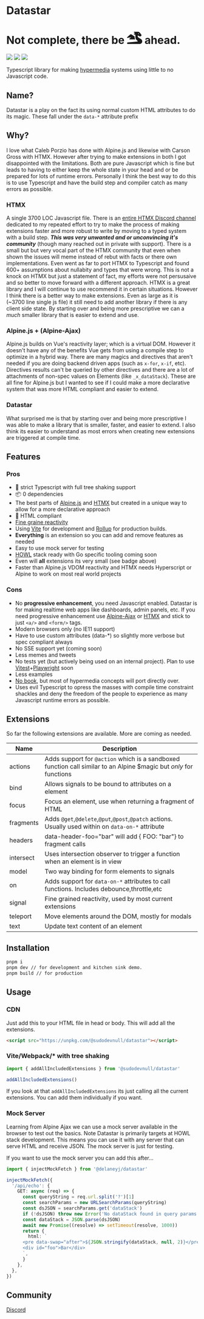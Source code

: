 # Datastar

# Not complete, there be <svg xmlns="http://www.w3.org/2000/svg" width="40" height="32" viewBox="0 0 640 512"><path fill="currentColor" d="m352 124.5l-51.9-13c-6.5-1.6-11.3-7.1-12-13.8s2.8-13.1 8.7-16.1l40.8-20.4l-43.2-32.4c-5.5-4.1-7.8-11.3-5.6-17.9S297.1 0 304 0h160c30.2 0 58.7 14.2 76.8 38.4l57.6 76.8c6.2 8.3 9.6 18.4 9.6 28.8c0 26.5-21.5 48-48 48h-21.5c-17 0-33.3-6.7-45.3-18.7L480 160h-32v21.5c0 24.8 12.8 47.9 33.8 61.1l106.6 66.6c32.1 20.1 51.6 55.2 51.6 93.1c0 60.6-49.1 109.7-109.8 109.7H32.3c-3.3 0-6.6-.4-9.6-1.4c-9.2-2.8-16.7-9.6-20.3-18.5C1 488.7.2 485.2 0 481.4c-.2-3.7.3-7.3 1.3-10.7c2.8-9.2 9.6-16.7 18.6-20.4c3-1.2 6.2-2 9.5-2.2L433.3 412c8.3-.7 14.7-7.7 14.7-16.1c0-4.3-1.7-8.4-4.7-11.4l-44.4-44.4c-30-30-46.9-70.7-46.9-113.1V124.5zm160-52.2v-.6v.6zm-1.3 7.4l-46.4-11.6c-.2 1.3-.3 2.6-.3 3.9c0 13.3 10.7 24 24 24c10.6 0 19.5-6.8 22.7-16.3zm-379.8 36.8c16.3-14.5 40.4-16.2 58.5-4.1l130.6 87V227c0 32.8 8.4 64.8 24 93H112c-6.7 0-12.7-4.2-15-10.4s-.5-13.3 4.6-17.7l69.4-59.6l-152.6 23.5c-7 1.1-13.9-2.6-16.9-9S0 232.7 5.3 228l125.6-111.5z"/></svg> ahead.

</svg>
<img src="https://badgen.net/
bundlephobia/minzip/@sudodevnull/datastar@0.0.2
"/>
<img src="https://badgen.net/
bundlephobia/dependency-count/@sudodevnull/datastar@0.0.2
"/>
<img src="https://badgen.net/
bundlephobia/tree-shaking/@sudodevnull/datastar@0.0.2
"/>

Typescript library for making [hypermedia](https://hypermedia.systems/) systems using little to no Javascript code.

## Name?

Datastar is a play on the fact its using normal custom HTML attributes to do its magic.  These fall under the `data-*` attribute prefix

## Why?

I love what Caleb Porzio has done with Alpine.js and likewise with Carson Gross with HTMX.  However after trying to make extensions in both I got disappointed with the limitations.  Both are pure Javascript which is fine but leads to having to either keep the whole state in your head and or be prepared for lots of runtime errors.  Personally I think the best way to do this is to use Typescript and have the build step and compiler catch as many errors as possible.

### HTMX
A single 3700 LOC Javascript file.  There is an [entire HTMX Discord channel](https://discord.com/channels/725789699527933952/1077997241211568228) dedicated to my repeated effort to try to make the process of making extensions faster and more robust to write by moving to a typed system with a build step.  ***This was very unwanted and or unconvincing it's community*** (though many reached out in private with support).  There is a small but but very vocal part of the HTMX community that even when shown the issues will meme instead of rebut with facts or there own implementations.  Even went as far to port HTMX to Typescript and found 600+ assumptions about nullabity and types that were wrong.  This is not a knock on HTMX but just a statement of fact, my efforts were not persusaive and so better to move forward with a different approach.  HTMX is a great library and I will continue to use recommend it in certain situations.  However I think there is a better way to make extensions.  Even as large as it is (~3700 line single js file) it still need to add another library if there is any client side state.  By starting over and being more prescriptive we can a *much* smaller library that is easier to extend and use.

### Alpine.js + (Alpine-Ajax)
Alpine.js builds on Vue's reactivity layer; which is a virtual DOM.  However it doesn't have any of the benefits Vue gets from using a compile step to optimize in a hybrid way.  There are many magics and directives that aren't needed if you are doing backend driven apps (such as `x-for`, `x-if`, etc).  Directives results can't be queried by other directives and there are a lot of attachments of non-spec values on Elements (like `_x_dataStack`).  These are all fine for Alpine.js but I wanted to see if I could make a more declarative system that was more HTML compliant and easier to extend.

### Datastar
What surprised me is that by starting over and being more prescriptive I was able to make a library that is smaller, faster, and easier to extend.  I also think its easier to understand as most errors when creating new extensions are triggered at compile time.

## Features

### Pros
* 💯 strict Typescript with full tree shaking support
* 📦 0 dependencies
* The best parts of [Alpine.js](https://alpinejs.dev/) and [HTMX](https://htmx.org/) but created in a unique way to allow for a more declarative approach
* 💯 HTML compliant
* [Fine graine reactivity](https://dev.to/modderme123/super-charging-fine-grained-reactive-performance-47ph)
* Using [Vite](https://vitejs.dev/) for development and [Rollup](https://rollupjs.org/guide/en/) for production builds.
* **Everything** is an extension so you can add and remove features as needed
* Easy to use mock server for testing
* [HOWL](https://htmx.org/essays/hypermedia-on-whatever-youd-like/) stack ready with Go specific tooling coming soon
* Even will **all** extensions its very small (see badge above)
* Faster than Alpine.js VDOM reactivity and HTMX needs Hyperscript or Alpine to work on most real world projects

### Cons
* No **progressive enhancement**, you need Javascript enabled.  Datastar is for making realtime web apps like dashboards, admin panels, etc.  If you need progressive enhancement use [Alpine-Ajax](https://alpine-ajax.js.org/) or [HTMX](https://htmx.org/) and stick to just `<a/>` and `<form/>` tags.
* Modern browsers only (no IE11 support)
* Have to use custom attributes (data-*) so slightly more verbose but spec compliant always
* No SSE support yet (coming soon)
* Less memes and tweets
* No tests yet (but actively being used on an internal project).  Plan to use [Vitest](https://vitest.dev/)+[Playwright](https://playwright.dev/) soon
* Less examples
* [No book](https://hypermedia.systems/), but most of hypermedia concepts will port directly over.
* Uses evil Typescript to opress the masses with compile time constraint shackles and deny the freedom of the people to experience as many Javascript runtime errors as possible.

## Extensions

So far the following extensions are available.  More are coming as needed.

| Name      | Description                                                                                                        |
|-----------|--------------------------------------------------------------------------------------------------------------------|
| actions   | Adds support for `@action` which is a sandboxed function call similar to an Alpine $magic but *only* for functions |
| bind      | Allows signals to be bound to attributes on a element                                                              |
| focus     | Focus an element, use when returning a fragment of HTML                                                            |
| fragments | Adds `@get`,`@delete`,`@put`,`@post`,`@patch` actions.  Usually used within on `data-on-*` attribute               |
| headers   | data-header-foo="bar" will add { FOO: "bar"} to fragment calls                                                     |
| intersect | Uses intersection observer to trigger a function when an element is in view                                        |
| model     | Two way binding for form elements to signals                                                                       |
| on        | Adds support for `data-on-*` attributes to call functions.  Includes debounce,throttle,etc                         |
| signal    | Fine grained reactivity, used by most current extensions                                                         |
| teleport  | Move elements around the DOM, mostly for modals                                                                    |
| text      | Update text content of an element                                                                                  |

## Installation

```bash
pnpm i
pnpm dev // for development and kitchen sink demo.
pnpm build // for production
```

## Usage

### CDN

Just add this to your HTML file in head or body.  This will add all the extensions.
```html
<script src="https://unpkg.com/@sudodevnull/datastar"></script>
```

### Vite/Webpack/* with tree shaking


```typescript
import { addAllIncludedExtensions } from '@sudodevnull/datastar'

addAllIncludedExtensions()
```
If you look at that `addAllIncludedExtensions` its just calling all the current extensions.  You can add them individually if you want.


### Mock Server

Learning from Alpine Ajax we can use a mock server available in the browser to test out the basics.  Note Datastar is primarily targets at HOWL stack development.  This means you can use it with any server that can serve HTML and receive JSON.  The mock server is just for testing.

If you want to use the mock server you can add this after...
```typescript
import { injectMockFetch } from '@delaneyj/datastar'

injectMockFetch({
  '/api/echo': {
    GET: async (req) => {
      const queryString = req.url.split('?')[1]
      const searchParams = new URLSearchParams(queryString)
      const dsJSON = searchParams.get('dataStack')
      if (!dsJSON) throw new Error('No dataStack found in query params')
      const dataStack = JSON.parse(dsJSON)
      await new Promise((resolve) => setTimeout(resolve, 1000))
      return {
        html: `
      <pre data-swap="after">${JSON.stringify(dataStack, null, 2)}</pre>
      <div id="foo">Bar</div>
      `,
      }
    },
  },
})
```

## Community

[Discord](https://discord.gg/6NkzNSjR)
